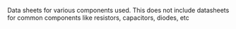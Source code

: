 Data sheets for various components used. This does not include datasheets for common components like resistors, capacitors, diodes, etc
